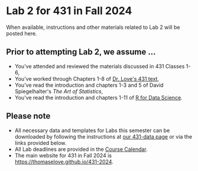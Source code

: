 # Lab 2 for 431 in Fall 2024

When available, instructions and other materials related to Lab 2 will be posted here.

## Prior to attempting Lab 2, we assume ...

- You've attended and reviewed the materials discussed in 431 Classes 1-6, 
- You've worked through Chapters 1-8 of [Dr. Love's 431 text](https://thomaselove.github.io/431-book/),
- You've read the introduction and chapters 1-3 and 5 of David Spiegelhalter's *The Art of Statistics*,
- You've read the introduction and chapters 1-11 of [R for Data Science](https://r4ds.hadley.nz/).


## Please note

- All necessary data and templates for Labs this semester can be downloaded by following the instructions at [our 431-data page](https://github.com/THOMASELOVE/431-data) or via the links provided below.
- All Lab deadlines are provided in the [Course Calendar](https://thomaselove.github.io/431-2025/calendar.html).
- The main website for 431 in Fall 2024 is <https://thomaselove.github.io/431-2024>.
